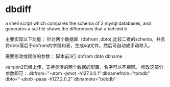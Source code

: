 # dbdiff
a shell script which compares the schema of 2 mysql databases, and generates a sql file shows the differences that a behinid b

主要实现以下功能：
针对两个数据库（dbfrom ,dbto),比较二者的schema，并且将dbto落后于dbfrom的字段和表，生成sql文件。然后可自动或手动导入。

需要修改或赋值的参数：
脚本前3行
dbfrom
dbto
dbname

version2已经上传，支持灵活的两个数据的配置，名字可以不相同。
修改这部分参数即可：
dbfrom="-utom -pmot -h127.0.0.1"
dbnamefrom="tomdb"
dbto="-ubob -paaa -h127.2.0.2"
dbnameto="bobdb"
